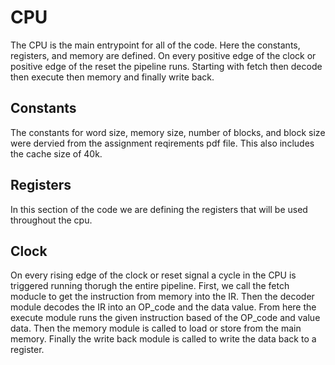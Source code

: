 # CPU
The CPU is the main entrypoint for all of the code. Here the constants, registers, and memory are defined. On every positive edge of the clock or positive edge of the reset the pipeline runs. Starting with fetch then decode then execute then memory and finally write back.

## Constants 
The constants for word size, memory size, number of blocks, and block size were dervied from the assignment reqirements pdf file. This also includes the cache size of 40k.

## Registers
In this section of the code we are defining the registers that will be used throughout the cpu.


## Clock
On every rising edge of the clock or reset signal a cycle in the CPU is triggered running thorugh the entire pipeline. First, we call the fetch moducle to get the instruction from memory into the IR. Then the decoder module decodes the IR into an OP_code and the data value. From here the execute module runs the given instruction based of the OP_code and value data. Then the memory module is called to load or store from the main memory. Finally the write back module is called to write the data back to a register.